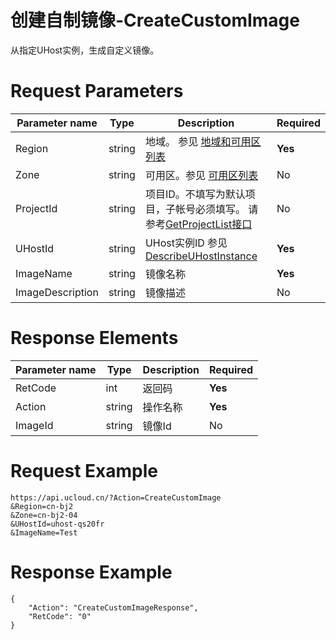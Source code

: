 # 创建自制镜像-CreateCustomImage

从指定UHost实例，生成自定义镜像。

# Request Parameters
|Parameter name|Type|Description|Required|
|---|---|---|---|
|Region|string|地域。 参见 [地域和可用区列表](../summary/regionlist.html)|**Yes**|
|Zone|string|可用区。参见 [可用区列表](../summary/regionlist.html)|No|
|ProjectId|string|项目ID。不填写为默认项目，子帐号必须填写。 请参考[GetProjectList接口](../summary/get_project_list.html)|No|
|UHostId|string|UHost实例ID 参见 [DescribeUHostInstance](describe_uhost_instance.html)|**Yes**|
|ImageName|string|镜像名称|**Yes**|
|ImageDescription|string|镜像描述|No|

# Response Elements
|Parameter name|Type|Description|Required|
|---|---|---|---|
|RetCode|int|返回码|**Yes**|
|Action|string|操作名称|**Yes**|
|ImageId|string|镜像Id|No|

# Request Example
```
https://api.ucloud.cn/?Action=CreateCustomImage
&Region=cn-bj2
&Zone=cn-bj2-04
&UHostId=uhost-qs20fr
&ImageName=Test
```

# Response Example
```
{
    "Action": "CreateCustomImageResponse", 
    "RetCode": "0"
}
```

